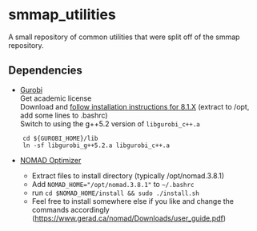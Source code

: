 # smmap_utilities
A small repository of common utilities that were split off of the smmap repository.

## Dependencies
* [Gurobi](https://www.gurobi.com)  
  Get academic license  
  Download and [follow installation instructions for 8.1.X](http://www.gurobi.com/documentation/8.1/quickstart_linux/software_installation_guid.html#section:Installation) (extract to /opt, add some lines to .bashrc)  
  Switch to using the g++5.2 version of `libgurobi_c++.a`
  
 ```
     cd ${GUROBI_HOME}/lib
     ln -sf libgurobi_g++5.2.a libgurobi_c++.a
 ```
  
* [NOMAD Optimizer](https://sourceforge.net/projects/nomad-bb-opt/)

  * Extract files to install directory (typically /opt/nomad.3.8.1)
  * Add `NOMAD_HOME="/opt/nomad.3.8.1"` to `~/.bashrc`
  * run `cd $NOMAD_HOME/install && sudo ./install.sh`
  * Feel free to install somewhere else if you like and change the commands accordingly (https://www.gerad.ca/nomad/Downloads/user_guide.pdf)
